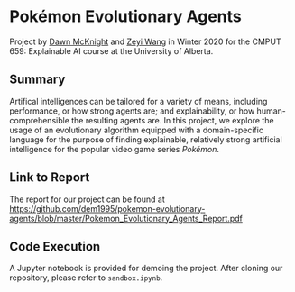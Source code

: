 # Pokémon Evolutionary Agents
Project by [Dawn McKnight](https://github.com/dem1995) and [Zeyi Wang](https://github.com/uduse) in Winter 2020 for the CMPUT 659: Explainable AI course at the University of Alberta.
## Summary
Artifical intelligences can be tailored for a variety of means, including performance, or how strong agents are; and explainability, or how human-comprehensible the resulting agents are. In this project, we explore the usage of an evolutionary algorithm equipped with a domain-specific language for the purpose of finding explainable, relatively strong artificial intelligence for the popular video game series <em>Pokémon</em>.
## Link to Report
The report for our project can be found at https://github.com/dem1995/pokemon-evolutionary-agents/blob/master/Pokemon_Evolutionary_Agents_Report.pdf
## Code Execution
A Jupyter notebook is provided for demoing the project. After cloning our repository, please refer to `sandbox.ipynb`.
